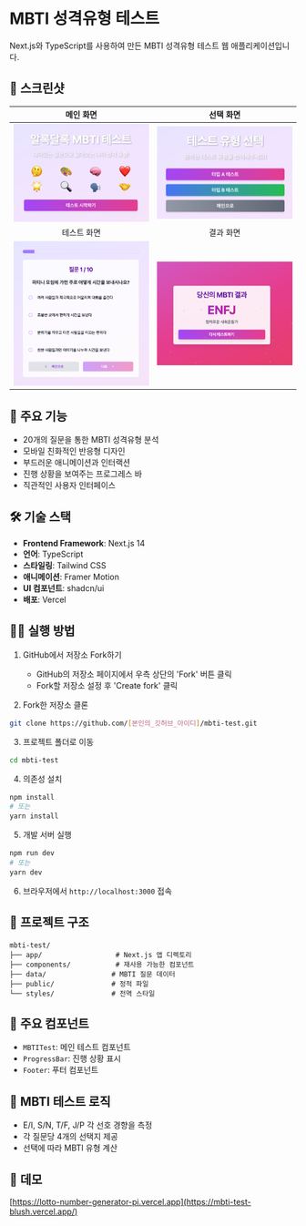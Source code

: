 # MBTI 성격유형 테스트

Next.js와 TypeScript를 사용하여 만든 MBTI 성격유형 테스트 웹 애플리케이션입니다.

## 📸 스크린샷

|메인 화면|선택 화면|
|:---:|:---:|
|<img src="https://raw.githubusercontent.com/lhg1006/portfolio-images/a3ed392a2921be631bc8d94977ee17c8f26fb0d6/images/project/mbti-0.png" width="400">|<img src="https://raw.githubusercontent.com/lhg1006/portfolio-images/a3ed392a2921be631bc8d94977ee17c8f26fb0d6/images/project/mbti-1.png" width="400">|
|테스트 화면|결과 화면|
|<img src="https://raw.githubusercontent.com/lhg1006/portfolio-images/a3ed392a2921be631bc8d94977ee17c8f26fb0d6/images/project/mbti-2.png" width="400">|<img src="https://raw.githubusercontent.com/lhg1006/portfolio-images/a3ed392a2921be631bc8d94977ee17c8f26fb0d6/images/project/mbti-3.png" width="400">|


## 🚀 주요 기능

- 20개의 질문을 통한 MBTI 성격유형 분석
- 모바일 친화적인 반응형 디자인
- 부드러운 애니메이션과 인터랙션
- 진행 상황을 보여주는 프로그레스 바
- 직관적인 사용자 인터페이스

## 🛠 기술 스택

- **Frontend Framework**: Next.js 14
- **언어**: TypeScript
- **스타일링**: Tailwind CSS
- **애니메이션**: Framer Motion
- **UI 컴포넌트**: shadcn/ui
- **배포**: Vercel

## 🏃‍♂️ 실행 방법

1. GitHub에서 저장소 Fork하기
   - GitHub의 저장소 페이지에서 우측 상단의 'Fork' 버튼 클릭
   - Fork할 저장소 설정 후 'Create fork' 클릭

2. Fork한 저장소 클론
```bash
git clone https://github.com/[본인의_깃허브_아이디]/mbti-test.git
```

3. 프로젝트 폴더로 이동
```bash
cd mbti-test
```

4. 의존성 설치
```bash
npm install
# 또는
yarn install
```

5. 개발 서버 실행
```bash
npm run dev
# 또는
yarn dev
```

6. 브라우저에서 `http://localhost:3000` 접속

## 📱 프로젝트 구조

```
mbti-test/
├── app/                  # Next.js 앱 디렉토리
├── components/           # 재사용 가능한 컴포넌트
├── data/                # MBTI 질문 데이터
├── public/              # 정적 파일
└── styles/              # 전역 스타일
```

## 🎨 주요 컴포넌트

- `MBTITest`: 메인 테스트 컴포넌트
- `ProgressBar`: 진행 상황 표시
- `Footer`: 푸터 컴포넌트

## 🔄 MBTI 테스트 로직

- E/I, S/N, T/F, J/P 각 선호 경향을 측정
- 각 질문당 4개의 선택지 제공
- 선택에 따라 MBTI 유형 계산

## 📱 데모

[https://lotto-number-generator-pi.vercel.app](https://mbti-test-blush.vercel.app/)
